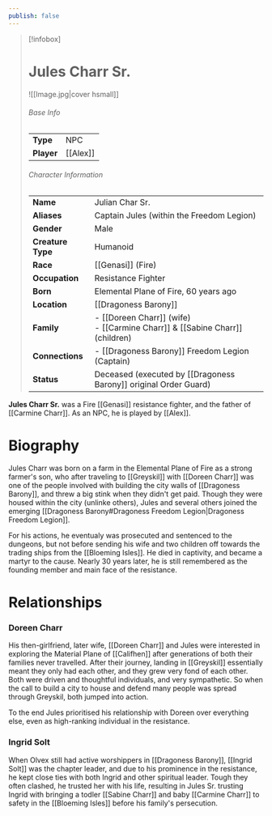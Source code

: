 ```yaml
---
publish: false
---
```

> [!infobox]  
> # Jules Charr Sr.
> ![[Image.jpg|cover hsmall]]  
> ###### Base Info
> | | |  
> |---|---|  
> | **Type** | NPC |
> | **Player** | [[Alex]] |
> ###### Character Information  
> | | |  
> |---|---|  
> | **Name** | Julian Char Sr. |
> | **Aliases** | Captain Jules (within the Freedom Legion) |
> | **Gender** | Male | 
> | **Creature Type** | Humanoid |
> | **Race** | [[Genasi]] (Fire) |  
> | **Occupation** | Resistance Fighter |  
> | **Born** | Elemental Plane of Fire, 60 years ago |
> | **Location** | [[Dragoness Barony]] |  
> | **Family** | - [[Doreen Charr]] (wife)<br>- [[Carmine Charr]] & [[Sabine Charr]] (children) |
> | **Connections** | - [[Dragoness Barony]] Freedom Legion (Captain) |
> | **Status** | Deceased (executed by [[Dragoness Barony]] original Order Guard) |

**Jules Charr Sr.** was a Fire [[Genasi]] resistance fighter, and the father of [[Carmine Charr]]. As an NPC, he is played by [[Alex]].
# Biography
Jules Charr was born on a farm in the Elemental Plane of Fire as a strong farmer's son, who after traveling to [[Greyskil]] with [[Doreen Charr]] was one of the people involved with building the city walls of [[Dragoness Barony]], and threw a big stink when they didn't get paid. Though they were housed within the city (unlinke others), Jules and several others joined the emerging [[Dragoness Barony#Dragoness Freedom Legion|Dragoness Freedom Legion]].

For his actions, he eventualy was prosecuted and sentenced to the dungeons, but not before sending his wife and two children off towards the trading ships from the [[Bloeming Isles]]. He died in captivity, and became a martyr to the cause. Nearly 30 years later, he is still remembered as the founding member and main face of the resistance.
# Relationships
### Doreen Charr
His then-girlfriend, later wife, [[Doreen Charr]] and Jules were interested in exploring the Material Plane of [[Califhen]] after generations of both their families never travelled. After their journey, landing in [[Greyskil]] essentially meant they only had each other, and they grew very fond of each other. Both were driven and thoughtful individuals, and very sympathetic. So when the call to build a city to house and defend many people was spread through Greyskil, both jumped into action. 

To the end Jules prioritised his relationship with Doreen over everything else, even as high-ranking individual in the resistance. 
### Ingrid Solt
When Olvex still had active worshippers in [[Dragoness Barony]], [[Ingrid Solt]] was the chapter leader, and due to his prominence in the resistance, he kept close ties with both Ingrid and other spiritual leader. Tough they often clashed, he trusted her with his life, resulting in Jules Sr. trusting Ingrid with bringing a todler [[Sabine Charr]] and baby [[Carmine Charr]] to safety in the [[Bloeming Isles]] before his family's persecution. 